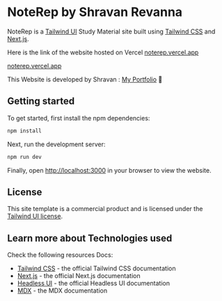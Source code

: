 # NoteRep by Shravan Revanna

NoteRep is a [Tailwind UI](https://tailwindui.com) Study Material site built using [Tailwind CSS](https://tailwindcss.com) and [Next.js](https://nextjs.org).

Here is the link of the website hosted on Vercel [noterep.vercel.app](https://noterep.vercel.app)

[noterep.vercel.app](https://noterep.vercel.app)

This Website is developed by Shravan : [My Portfolio](https://myselfshravan.github.io/) 🚀

## Getting started

To get started, first install the npm dependencies:

```bash
npm install
```

Next, run the development server:

```bash
npm run dev
```

Finally, open [http://localhost:3000](http://localhost:3000) in your browser to view the website.

## License

This site template is a commercial product and is licensed under the [Tailwind UI license](https://tailwindui.com/license).

## Learn more about Technologies used

Check the following resources Docs:

- [Tailwind CSS](https://tailwindcss.com/docs) - the official Tailwind CSS documentation
- [Next.js](https://nextjs.org/docs) - the official Next.js documentation
- [Headless UI](https://headlessui.dev) - the official Headless UI documentation
- [MDX](https://mdxjs.com) - the MDX documentation
